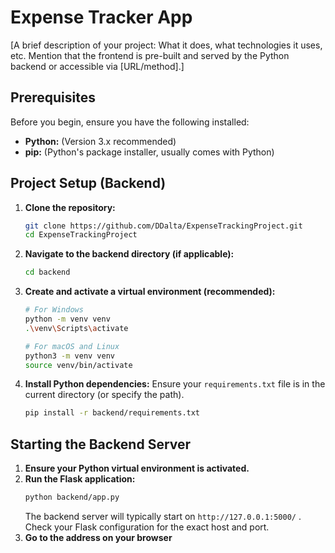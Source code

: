 # Expense Tracker App

[A brief description of your project: What it does, what technologies it uses, etc. Mention that the frontend is pre-built and served by the Python backend or accessible via [URL/method].]

## Prerequisites

Before you begin, ensure you have the following installed:

- **Python:**  (Version 3.x recommended)
- **pip:** (Python's package installer, usually comes with Python)

## Project Setup (Backend)

1.  **Clone the repository:**
    ```bash
    git clone https://github.com/DDalta/ExpenseTrackingProject.git
    cd ExpenseTrackingProject
    ```

2.  **Navigate to the backend directory (if applicable):**
    ```bash
    cd backend
    ```

3.  **Create and activate a virtual environment (recommended):**
    ```bash
    # For Windows
    python -m venv venv
    .\venv\Scripts\activate

    # For macOS and Linux
    python3 -m venv venv
    source venv/bin/activate
    ```

4.  **Install Python dependencies:**
    Ensure your `requirements.txt` file is in the current directory (or specify the path).
    ```bash
    pip install -r backend/requirements.txt
    ```
## Starting the Backend Server

1.  **Ensure your Python virtual environment is activated.**
2.  **Run the Flask application:**
    ```bash
    python backend/app.py
    ```
    The backend server will typically start on `http://127.0.0.1:5000/` . Check your Flask configuration for the exact host and port.
3. **Go to the address on your browser**